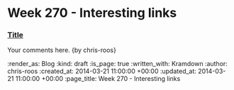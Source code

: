 Week 270 - Interesting links
============================

### [Title](http://example.com)

Your comments here. {by chris-roos}

:render_as: Blog
:kind: draft
:is_page: true
:written_with: Kramdown
:author: chris-roos
:created_at: 2014-03-21 11:00:00 +00:00
:updated_at: 2014-03-21 11:00:00 +00:00
:page_title: Week 270 - Interesting links
